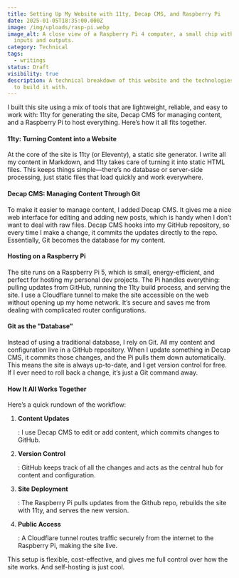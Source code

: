 ```yaml
---
title: Setting Up My Website with 11ty, Decap CMS, and Raspberry Pi
date: 2025-01-05T18:35:00.000Z
image: /img/uploads/rasp-pi.webp
image_alt: A close view of a Raspberry Pi 4 computer, a small chip with various
  inputs and outputs.
category: Technical
tags:
  - writings
status: Draft
visibility: true
description: A technical breakdown of this website and the technologies I chose
  to build it with.
---
```

I built this site using a mix of tools that are lightweight, reliable, and easy to work with: 11ty for generating the site, Decap CMS for managing content, and a Raspberry Pi to host everything. Here’s how it all fits together.

#### 11ty: Turning Content into a Website

At the core of the site is 11ty (or Eleventy), a static site generator. I write all my content in Markdown, and 11ty takes care of turning it into static HTML files. This keeps things simple—there’s no database or server-side processing, just static files that load quickly and work everywhere.

#### Decap CMS: Managing Content Through Git

To make it easier to manage content, I added Decap CMS. It gives me a nice web interface for editing and adding new posts, which is handy when I don’t want to deal with raw files. Decap CMS hooks into my GitHub repository, so every time I make a change, it commits the updates directly to the repo. Essentially, Git becomes the database for my content.

#### Hosting on a Raspberry Pi

The site runs on a Raspberry Pi 5, which is small, energy-efficient, and perfect for hosting my personal dev projects. The Pi handles everything: pulling updates from GitHub, running the 11ty build process, and serving the site. I use a Cloudflare tunnel to make the site accessible on the web without opening up my home network. It’s secure and saves me from dealing with complicated router configurations.

#### Git as the "Database"

Instead of using a traditional database, I rely on Git. All my content and configuration live in a GitHub repository. When I update something in Decap CMS, it commits those changes, and the Pi pulls them down automatically. This means the site is always up-to-date, and I get version control for free. If I ever need to roll back a change, it’s just a Git command away.

#### How It All Works Together

Here’s a quick rundown of the workflow:

1. **Content Updates**

   : I use Decap CMS to edit or add content, which commits changes to GitHub.
2. **Version Control**

   : GitHub keeps track of all the changes and acts as the central hub for content and configuration.
3. **Site Deployment**

   : The Raspberry Pi pulls updates from the Github repo, rebuilds the site with 11ty, and serves the new version.
4. **Public Access**

   : A Cloudflare tunnel routes traffic securely from the internet to the Raspberry Pi, making the site live.

This setup is flexible, cost-effective, and gives me full control over how the site works. And self-hosting is just cool.
